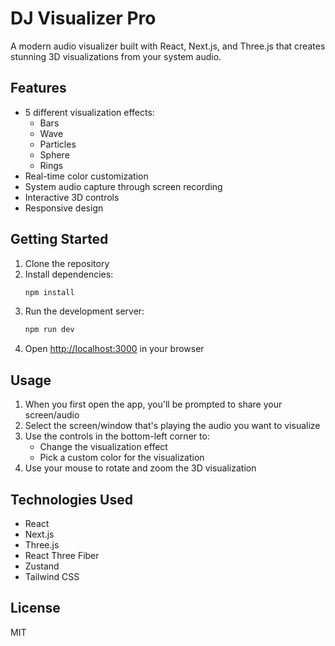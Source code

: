 # DJ Visualizer Pro

A modern audio visualizer built with React, Next.js, and Three.js that creates stunning 3D visualizations from your system audio.

## Features

- 5 different visualization effects:
  - Bars
  - Wave
  - Particles
  - Sphere
  - Rings
- Real-time color customization
- System audio capture through screen recording
- Interactive 3D controls
- Responsive design

## Getting Started

1. Clone the repository
2. Install dependencies:
   ```bash
   npm install
   ```
3. Run the development server:
   ```bash
   npm run dev
   ```
4. Open [http://localhost:3000](http://localhost:3000) in your browser

## Usage

1. When you first open the app, you'll be prompted to share your screen/audio
2. Select the screen/window that's playing the audio you want to visualize
3. Use the controls in the bottom-left corner to:
   - Change the visualization effect
   - Pick a custom color for the visualization
4. Use your mouse to rotate and zoom the 3D visualization

## Technologies Used

- React
- Next.js
- Three.js
- React Three Fiber
- Zustand
- Tailwind CSS

## License

MIT 